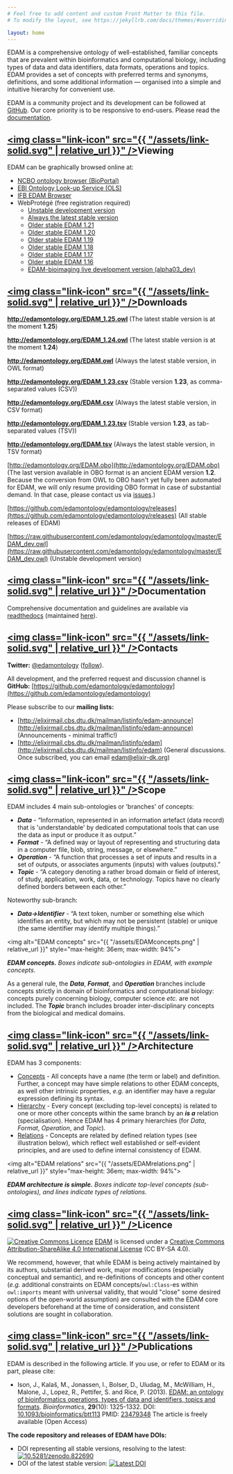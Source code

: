 ```yaml
---
# Feel free to add content and custom Front Matter to this file.
# To modify the layout, see https://jekyllrb.com/docs/themes/#overriding-theme-defaults

layout: home
---
```


EDAM is a comprehensive ontology of well-established, familiar concepts that are prevalent within bioinformatics and
computational biology, including types of data and data identifiers, data formats, operations and topics. 
EDAM provides a set of concepts with preferred terms and synonyms, definitions, and some additional information — 
organised into a simple and intuitive hierarchy for convenient use.

EDAM is a community project and its development can be followed at [GitHub](https://github.com/edamontology/edamontology).
Our core priority is to be responsive to end-users.  Please read the [documentation](http://edamontologydocs.readthedocs.io/en/latest/).

## <a class="link" id="Viewing" href="#Viewing"><img class="link-icon" src="{{ "/assets/link-solid.svg"  | relative_url }}" /></a>Viewing

EDAM can be graphically browsed online at:

*   [NCBO ontology browser (BioPortal)](http://bioportal.bioontology.org/ontologies/EDAM?p=classes)
*   [EBI Ontology Look-up Service (OLS)](http://www.ebi.ac.uk/ols/ontologies/edam)
*   [IFB EDAM Browser](https://ifb-elixirfr.github.io/edam-browser/)
*   WebProtégé (free registration required)
    *   [Unstable development version](https://webprotege.stanford.edu/#projects/4befad5f-f27b-430c-a07d-fcf635093169/edit/Classes)
    *   [Always the latest stable version](https://webprotege.stanford.edu/#projects/98640503-a37d-4404-84da-caf30fadd685/edit/Classes)
    *   [Older stable EDAM 1.21](https://webprotege.stanford.edu/#projects/55ff1b1c-fee0-4200-9398-2ae0743326f1/edit/Classes)
    *   [Older stable EDAM 1.20](https://webprotege.stanford.edu/#projects/1f67eaa5-288f-42fa-936c-5084850b6697/edit/Classes)
    *   [Older stable EDAM 1.19](https://webprotege.stanford.edu/#projects/7e489d5f-b269-4e6a-9899-d876bba8d7b9/edit/Classes)
    *   [Older stable EDAM 1.18](https://webprotege.stanford.edu/#projects/7403c5f8-e0cb-4f13-8dea-18a60c04e879/edit/Classes)
    *   [Older stable EDAM 1.17](https://webprotege.stanford.edu/#projects/baee8c5b-8524-403a-b0ff-95f4d26ffd19/edit/Classes)
    *   [Older stable EDAM 1.16](https://webprotege.stanford.edu/#projects/1c592f8c-b3ac-4797-adba-7a883c0e18aa/edit/Classes)
    *   [EDAM-bioimaging live development version (alpha03_dev)](https://webprotege.stanford.edu/#projects/2ce704bf-83ed-4d2e-985f-84c4841fac71/edit/Classes)


## <a class="link" id="Download" href="#Download"><img class="link-icon" src="{{ "/assets/link-solid.svg"  | relative_url }}" /></a>Downloads
[<b>http://edamontology.org/EDAM_1.25.owl</b>](http://edamontology.org/EDAM_1.25.owl) (The latest stable version is at the moment <b>1.25</b>)

[<b>http://edamontology.org/EDAM_1.24.owl</b>](http://edamontology.org/EDAM_1.24.owl) (The latest stable version is at the moment <b>1.24</b>)

[<b>http://edamontology.org/EDAM.owl</b>](http://edamontology.org/EDAM.owl) (Always the latest stable version, in OWL format)

[<b>http://edamontology.org/EDAM_1.23.csv</b>](http://edamontology.org/EDAM_1.23.csv) (Stable version <b>1.23</b>, as comma-separated values (CSV))

[<b>http://edamontology.org/EDAM.csv</b>](http://edamontology.org/EDAM.csv) (Always the latest stable version, in CSV format)

[<b>http://edamontology.org/EDAM_1.23.tsv</b>](http://edamontology.org/EDAM_1.23.tsv) (Stable version <b>1.23</b>, as tab-separated values (TSV))

[<b>http://edamontology.org/EDAM.tsv</b>](http://edamontology.org/EDAM.tsv) (Always the latest stable version, in TSV format)

[http://edamontology.org/EDAM.obo](http://edamontology.org/EDAM.obo) (The last version available in OBO format is an ancient EDAM version <b>1.2</b>. Because the conversion from OWL to OBO hasn't yet fully been automated for EDAM, we will only resume providing OBO format in case of substantial demand. In that case, please contact us via [issues](https://github.com/edamontology/edamontology/issues/new).)

[https://github.com/edamontology/edamontology/releases](https://github.com/edamontology/edamontology/releases) (All stable releases of EDAM)

[https://raw.githubusercontent.com/edamontology/edamontology/master/EDAM_dev.owl](https://raw.githubusercontent.com/edamontology/edamontology/master/EDAM_dev.owl) (Unstable development version)


## <a class="link" id="Documentation" href="#Documentation"><img class="link-icon" src="{{ "/assets/link-solid.svg"  | relative_url }}" /></a>Documentation

Comprehensive documentation and guidelines are available via [readthedocs](http://edamontologydocs.readthedocs.io/en/latest/index.html) (maintained [here](http://edamontologydocs.readthedocs.io/en/latest/)).



## <a class="link" id="Contacts" href="#Contacts"><img class="link-icon" src="{{ "/assets/link-solid.svg"  | relative_url }}" /></a>Contacts


<b>Twitter:</b> [@edamontology](http://twitter.com/edamontology) ([follow](https://twitter.com/intent/follow?original_referer=http%3A%2F%2Fedamontology.org&region=follow_link&screen_name=edamontology&tw_p=followbutton)).

All development, and the preferred request and discussion channel is <b>GitHub:</b> [https://github.com/edamontology/edamontology](https://github.com/edamontology/edamontology)

<a id="MailingLists"></a>Please subscribe to our <b>mailing lists:</b>

*   [http://elixirmail.cbs.dtu.dk/mailman/listinfo/edam-announce](http://elixirmail.cbs.dtu.dk/mailman/listinfo/edam-announce)  (Announcements - minimal traffic!)
*   [http://elixirmail.cbs.dtu.dk/mailman/listinfo/edam](http://elixirmail.cbs.dtu.dk/mailman/listinfo/edam)  (General discussions. Once subscribed, you can email [edam@elixir-dk.org](mailto:edam@elixir-dk.org>))


## <a class="link" id="Scope" href="#Scope"><img class="link-icon" src="{{ "/assets/link-solid.svg"  | relative_url }}" /></a>Scope

EDAM includes 4 main sub-ontologies or 'branches' of concepts:

*   _**Data**_ - “Information, represented in an information artefact (data record) that is 'understandable' by dedicated computational tools that can use the data as input or produce it as output.”
*   _**Format**_ - “A defined way or layout of representing and structuring data in a computer file, blob, string, message, or elsewhere.”
*   _**Operation**_ - “A function that processes a set of inputs and results in a set of outputs, or associates arguments (inputs) with values (outputs).”
*   _**Topic**_ - “A category denoting a rather broad domain or field of interest, of study, application, work, data, or technology. Topics have no clearly defined borders between each other.”

Noteworthy sub-branch:
*   _**Data->Identifier**_ - “A text token, number or something else which identifies an entity, but which may not be persistent (stable) or unique (the same identifier may identify multiple things).”

<img alt="EDAM concepts" src="{{ "/assets/EDAMconcepts.png" | relative_url }}" style="max-height: 36em; max-width: 94%">

_**EDAM concepts.** Boxes indicate sub-ontologies in EDAM, with example concepts._

As a general rule, the _**Data**_, _**Format**_, and _**Operation**_ branches include concepts strictly in domain of bioinformatics and computational biology: concepts purely concerning biology, computer science _etc._ are not included. The _**Topic**_ branch includes broader inter-disciplinary concepts from the biological and medical domains.



## <a class="link" id="Architecture" href="#Architecture"><img class="link-icon" src="{{ "/assets/link-solid.svg"  | relative_url }}" /></a>Architecture

EDAM has 3 components:

*   [Concepts](concepts.html) - All concepts have a name (the term or label) and definition. Further, a concept may have simple relations to other EDAM concepts, as well other intrinsic properties, _e.g._ an identifier may have a regular expression defining its syntax.
*   [Hierarchy](relations.html#is_a) - Every concept (excluding top-level concepts) is related to one or more other concepts within the same branch by an _**is a**_ relation (specialisation). Hence EDAM has 4 primary hierarchies (for _Data_, _Format_, _Operation_, and _Topic_).
*   [Relations](relations.html) - Concepts are related by defined relation types (see illustration below), which reflect well established or self-evident principles, and are used to define internal consistency of EDAM.

<img alt="EDAM relations" src="{{ "/assets/EDAMrelations.png" | relative_url }}" style="max-height: 36em; max-width: 94%">

_**EDAM architecture is simple.** Boxes indicate top-level concepts (sub-ontologies), and lines indicate types of relations._


## <a class="link" id="Licence" href="#Licence"><img class="link-icon" src="{{ "/assets/link-solid.svg"  | relative_url }}" /></a>Licence

[![Creative Commons Licence](https://i.creativecommons.org/l/by-sa/4.0/88x31.png)](http://creativecommons.org/licenses/by-sa/4.0/)
[EDAM](http://edamontology.org) is licensed under a [Creative Commons Attribution-ShareAlike 4.0 International License](http://creativecommons.org/licenses/by-sa/4.0/) (CC BY-SA 4.0).

We recommend, however, that while EDAM is being actively maintained by its authors, substantial derived work, major modifications (especially conceptual and semantic), and re-definitions of concepts and other content (_e.g._ additional constraints on EDAM concepts/`owl:Class`-es within `owl:imports` meant with universal validity, that would "close" some desired options of the open-world assumption) are consulted with the EDAM core developers beforehand at the time of consideration, and consistent solutions are sought in collaboration.

## <a class="link" id="Publications" href="#Publications"><img class="link-icon" src="{{ "/assets/link-solid.svg"  | relative_url }}" /></a>Publications

EDAM is described in the following article. If you use, or refer to EDAM or its part, please cite:

*   Ison, J., Kalaš, M., Jonassen, I., Bolser, D., Uludag, M., McWilliam, H., Malone, J., Lopez, R., Pettifer, S. and Rice, P. (2013). [EDAM: an ontology of bioinformatics operations, types of data and identifiers, topics and formats](http://bioinformatics.oxfordjournals.org/content/29/10/1325.full). _Bioinformatics_, **29**(10): 1325-1332.
DOI: [10.1093/bioinformatics/btt113](http://doi.org/10.1093/bioinformatics/btt113)   PMID: [23479348](http://www.ncbi.nlm.nih.gov/pubmed/23479348)    The article is freely available (Open Access)



<b>The code repository and releases of EDAM have DOIs:</b>

*   DOI representing all stable versions, resolving to the latest: [![10.5281/zenodo.822690](https://zenodo.org/badge/DOI/10.5281/zenodo.822690.svg)](https://doi.org/10.5281/zenodo.822690)
*   DOI of the latest stable version: [![Latest DOI](https://zenodo.org/badge/20960594.svg)](https://zenodo.org/badge/latestdoi/20960594)

